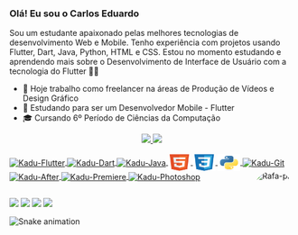 ### Olá! Eu sou o Carlos Eduardo

Sou um estudante apaixonado pelas melhores tecnologias de desenvolvimento Web e Mobile. Tenho experiência com projetos usando Flutter, Dart, Java, Python, HTML e CSS. Estou no momento estudando e aprendendo mais sobre o Desenvolvimento de Interface de Usuário com a tecnologia do Flutter 👩‍💻

- 🔭 Hoje trabalho como freelancer na áreas de Produção de Vídeos e Design Gráfico
- 🌱 Estudando para ser um Desenvolvedor Mobile - Flutter
- 🎓 Cursando 6º Período de Ciências da Computação

<div align="center">
  <a href="https://github.com/kaduediting">
  <img width="48%"  src="https://github-readme-stats.vercel.app/api?username=kaduediting&show_icons=true&theme=merko&include_all_commits=true&count_private=true"/>
  <img width="48%"  src="https://github-readme-stats.vercel.app/api/top-langs/?username=kaduediting&layout=compact&langs_count=7&theme=merko"/>
</div>
<div style="display: inline_block"><br>
  <img align="center" alt="Kadu-Flutter" height="30" width="40" src="https://cdn.jsdelivr.net/gh/devicons/devicon/icons/flutter/flutter-original.svg">
  <img align="center" alt="Kadu-Dart" height="30" width="40" src="https://cdn.jsdelivr.net/gh/devicons/devicon/icons/dart/dart-original-wordmark.svg">
  <img align="center" alt="Kadu-Java" height="30" width="40" src="https://cdn.jsdelivr.net/gh/devicons/devicon/icons/java/java-original.svg">
  <img align="center" alt="Kadu-HTML" height="30" width="40" src="https://raw.githubusercontent.com/devicons/devicon/master/icons/html5/html5-original.svg">
  <img align="center" alt="Kadu-CSS" height="30" width="40" src="https://raw.githubusercontent.com/devicons/devicon/master/icons/css3/css3-original.svg">
  <img align="center" alt="Kadu-Python" height="30" width="40" src="https://raw.githubusercontent.com/devicons/devicon/master/icons/python/python-original.svg">
  <img align="center" alt="Kadu-Git" height="30" width="40" src="https://cdn.jsdelivr.net/gh/devicons/devicon/icons/git/git-original.svg">
  <img align="center" alt="Kadu-After" height="30" width="40" src="https://cdn.jsdelivr.net/gh/devicons/devicon/icons/aftereffects/aftereffects-original.svg">
  <img align="center" alt="Kadu-Premiere" height="30" width="40" src="https://cdn.jsdelivr.net/gh/devicons/devicon/icons/premierepro/premierepro-original.svg">
  <img align="center" alt="Kadu-Photoshop" height="30" width="40" src="https://cdn.jsdelivr.net/gh/devicons/devicon/icons/photoshop/photoshop-plain.svg">  
  <img align="right" alt="Rafa-pic" height="150" style="border-radius:50px;" src="https://i.pinimg.com/564x/1f/ae/65/1fae65f1f8a4d5818ccd3df03f8105d1.jpg">
</div>
  
##
 
 <div> 
  <a href="https://www.youtube.com/channel/UCT3AUW3jlYLQWk-3jPy8x0w" target="_blank"><img src="https://img.shields.io/badge/YouTube-FF0000?style=for-the-badge&logo=youtube&logoColor=white" target="_blank"></a>
  <a href="https://www.instagram.com/kadu.editing/" target="_blank"><img src="https://img.shields.io/badge/-Instagram-%23E4405F?style=for-the-badge&logo=instagram&logoColor=white" target="_blank"></a>
  <a href = "mailto:kadu.editing@gmail.com"><img src="https://img.shields.io/badge/-Gmail-%23333?style=for-the-badge&logo=gmail&logoColor=white" target="_blank"></a>
  <a href="https://www.linkedin.com/in/kadu-editing/" target="_blank"><img src="https://img.shields.io/badge/-LinkedIn-%230077B5?style=for-the-badge&logo=linkedin&logoColor=white" target="_blank"></a> 
 
  ![Snake animation](https://github.com/kaduediting/kaduediting/blob/output/github-contribution-grid-snake.svg)
 
</div>

